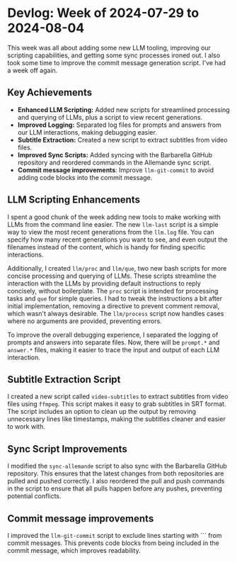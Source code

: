 # Devlog: Week of 2024-07-29 to 2024-08-04

This week was all about adding some new LLM tooling, improving our scripting capabilities, and getting some sync processes ironed out. I also took some time to improve the commit message generation script. I've had a week off again.

## Key Achievements

*   **Enhanced LLM Scripting:** Added new scripts for streamlined processing and querying of LLMs, plus a script to view recent generations.
*   **Improved Logging:** Separated log files for prompts and answers from our LLM interactions, making debugging easier.
*   **Subtitle Extraction:** Created a new script to extract subtitles from video files.
*   **Improved Sync Scripts:** Added syncing with the Barbarella GitHub repository and reordered commands in the Allemande sync script.
*   **Commit message improvements**: Improve `llm-git-commit` to avoid adding code blocks into the commit message.

## LLM Scripting Enhancements

I spent a good chunk of the week adding new tools to make working with LLMs from the command line easier. The new `llm-last` script is a simple way to view the most recent generations from the `llm.log` file. You can specify how many recent generations you want to see, and even output the filenames instead of the content, which is handy for finding specific interactions.

Additionally, I created `llm/proc` and `llm/que`, two new bash scripts for more concise processing and querying of LLMs. These scripts streamline the interaction with the LLMs by providing default instructions to reply concisely, without boilerplate. The `proc` script is intended for processing tasks and `que` for simple queries. I had to tweak the instructions a bit after initial implementation, removing a directive to prevent comment removal, which wasn't always desirable. The `llm/process` script now handles cases where no arguments are provided, preventing errors.

To improve the overall debugging experience, I separated the logging of prompts and answers into separate files. Now, there will be `prompt.*` and `answer.*` files, making it easier to trace the input and output of each LLM interaction.

## Subtitle Extraction Script

I created a new script called `video-subtitles` to extract subtitles from video files using `ffmpeg`. This script makes it easy to grab subtitles in SRT format. The script includes an option to clean up the output by removing unnecessary lines like timestamps, making the subtitles cleaner and easier to work with.

## Sync Script Improvements

I modified the `sync-allemande` script to also sync with the Barbarella GitHub repository. This ensures that the latest changes from both repositories are pulled and pushed correctly. I also reordered the pull and push commands in the script to ensure that all pulls happen before any pushes, preventing potential conflicts.

## Commit message improvements
I improved the `llm-git-commit` script to exclude lines starting with ``` from commit messages. This prevents code blocks from being included in the commit message, which improves readability.
